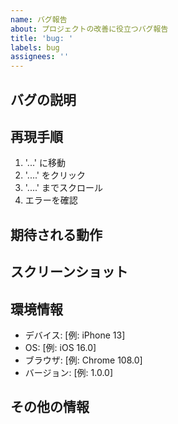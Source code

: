 ```yaml
---
name: バグ報告
about: プロジェクトの改善に役立つバグ報告
title: 'bug: '
labels: bug
assignees: ''
---
```


## バグの説明
<!-- バグの明確で簡潔な説明 -->

## 再現手順
<!-- バグを再現する手順 -->
1. '...' に移動
2. '....' をクリック
3. '....' までスクロール
4. エラーを確認

## 期待される動作
<!-- 期待される正しい動作の説明 -->

## スクリーンショット
<!-- 該当する場合、問題の説明に役立つスクリーンショットを追加 -->

## 環境情報
- デバイス: [例: iPhone 13]
- OS: [例: iOS 16.0]
- ブラウザ: [例: Chrome 108.0]
- バージョン: [例: 1.0.0]

## その他の情報
<!-- 問題に関するその他の情報 -->
